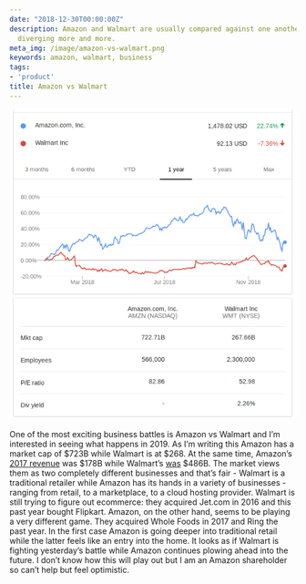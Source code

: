 ```yaml
---
date: "2018-12-30T00:00:00Z"
description: Amazon and Walmart are usually compared against one another but they're
  diverging more and more.
meta_img: /image/amazon-vs-walmart.png
keywords: amazon, walmart, business
tags:
- 'product'
title: Amazon vs Walmart
---
```



<img src="/image/amazon-vs-walmart.png" alt="Amazon vs Walmart 1 year stock graph" data-width="651" data-height="706" data-layout="responsive" />

One of the most exciting business battles is Amazon vs Walmart and I’m interested in seeing what happens in 2019. As I’m writing this Amazon has a market cap of $723B while Walmart is at $268. At the same time, Amazon’s [2017 revenue](https://www.statista.com/statistics/266282/annual-net-revenue-of-amazoncom/) was $178B while Walmart’s [was](https://www.statista.com/statistics/555334/total-revenue-of-walmart-worldwide/) $486B. The market views them as two completely different businesses and that’s fair - Walmart is a traditional retailer while Amazon has its hands in a variety of businesses - ranging from retail, to a marketplace, to a cloud hosting provider. Walmart is still trying to figure out ecommerce: they acquired Jet.com in 2016 and this past year bought Flipkart. Amazon, on the other hand, seems to be playing a very different game. They acquired Whole Foods in 2017 and Ring the past year. In the first case Amazon is going deeper into traditional retail while the latter feels like an entry into the home. It looks as if Walmart is fighting yesterday’s battle while Amazon continues plowing ahead into the future. I don’t know how this will play out but I am an Amazon shareholder so can’t help but feel optimistic.
